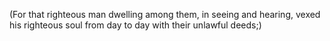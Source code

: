 (For that righteous man dwelling among them, in seeing and hearing, vexed his righteous soul from day to day with their unlawful deeds;)
